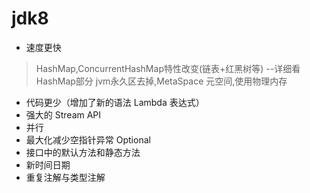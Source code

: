 # jdk8
* 速度更快
> HashMap,ConcurrentHashMap特性改变(链表+红黑树等) --详细看HashMap部分
> jvm永久区去掉,MetaSpace 元空间,使用物理内存
* 代码更少（增加了新的语法 Lambda 表达式） 
* 强大的 Stream API
* 并行
* 最大化减少空指针异常 Optional
* 接口中的默认方法和静态方法
* 新时间日期
* 重复注解与类型注解